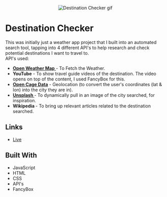 <p align="center">
    <img src="https://github.com/tom-costa/Destination-Checker/blob/main/DestinationCheck_tmb.gif"
        alt="Destination Checker gif" />
</p>

# Destination Checker

<p> This was initially just a weather app project that I built into an automated search tool, tapping into 4 different API's to help research and check potential destinations I want to travel to.<br>
API's used:</p>

<ul>
    <li><a href="https://openweathermap.org/" target="_blank"><strong>Open Weather Map</strong> </a>- To Fetch the
        Weather.</li>
    <li><strong>YouTube</strong> - To show travel guide videos of the destination. The video opens on top of the content, I used FancyBox for this.</li>
    <li><a href="https://opencagedata.com/" target="_blank"><strong>Open Cage Data</strong></a> - Geolocation (to
        convert the user's coordinates (lat & lon) into the city they are in).</li>
    <li><a href="https://source.unsplash.com/" target="_blank"><strong>Unsplash </strong></a> - To dynamically pull in
        an image of the city searched, for inspiration.</li>
    <li><strong>Wikipedia </strong> - To bring up relevant articles related to the destination searched.</li>
</ul>

## Links

- [Live](<https://www.tomcosta.co.uk/Destination-Checker/> "Live View" ) 

## Built With
 - JavaScript 
 - HTML 
 - CSS 
 - API's
 - FancyBox
